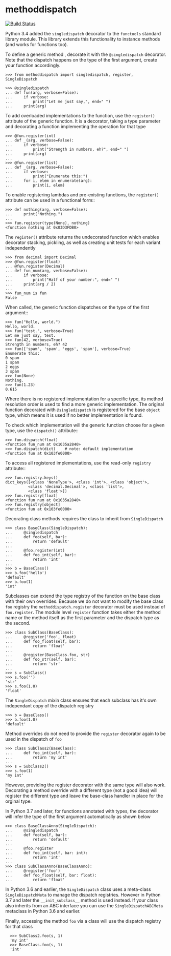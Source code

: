 # methoddispatch

[![Build Status](https://travis-ci.com/seequent/methoddispatch.svg?branch=master)](https://travis-ci.com/seequent/methoddispatch)

Python 3.4 added the ``singledispatch`` decorator to the ``functools`` standard library module.
This library extends this functionality to instance methods (and works for functions too).

To define a generic method , decorate it with the ``@singledispatch`` decorator. Note that the dispatch happens on the type of the first argument, create your function accordingly.

    >>> from methoddispatch import singledispatch, register, SingleDispatch

    >>> @singledispatch
    ... def fun(arg, verbose=False):
    ...     if verbose:
    ...         print("Let me just say,", end=" ")
    ...     print(arg)

To add overloaded implementations to the function, use the ``register()`` attribute of the generic function. It is a decorator, taking a type parameter and decorating a function implementing the operation for that type

    >>> @fun.register(int)
    ... def _(arg, verbose=False):
    ...     if verbose:
    ...         print("Strength in numbers, eh?", end=" ")
    ...     print(arg)
    ...
    >>> @fun.register(list)
    ... def _(arg, verbose=False):
    ...     if verbose:
    ...         print("Enumerate this:")
    ...     for i, elem in enumerate(arg):
    ...         print(i, elem)

To enable registering lambdas and pre-existing functions, the ``register()`` attribute can be used in a functional form::

    >>> def nothing(arg, verbose=False):
    ...     print("Nothing.")
    ...
    >>> fun.register(type(None), nothing)
    <function nothing at 0x03D3FDB0>

The ``register()`` attribute returns the undecorated function which enables decorator stacking, pickling, as well as creating unit tests for each variant independently

    >>> from decimal import Decimal
    >>> @fun.register(float)
    ... @fun.register(Decimal)
    ... def fun_num(arg, verbose=False):
    ...     if verbose:
    ...         print("Half of your number:", end=" ")
    ...     print(arg / 2)
    ...
    >>> fun_num is fun
    False

When called, the generic function dispatches on the type of the first argument::

    >>> fun("Hello, world.")
    Hello, world.
    >>> fun("test.", verbose=True)
    Let me just say, test.
    >>> fun(42, verbose=True)
    Strength in numbers, eh? 42
    >>> fun(['spam', 'spam', 'eggs', 'spam'], verbose=True)
    Enumerate this:
    0 spam
    1 spam
    2 eggs
    3 spam
    >>> fun(None)
    Nothing.
    >>> fun(1.23)
    0.615

Where there is no registered implementation for a specific type, its method resolution order is used to find a more generic implementation. The original function decorated with ``@singledispatch`` is registered for the base ``object`` type, which means it is used if no better implementation is found.

To check which implementation will the generic function choose for a given type, use the ``dispatch()`` attribute::

    >>> fun.dispatch(float)
    <function fun_num at 0x1035a2840>
    >>> fun.dispatch(dict)    # note: default implementation
    <function fun at 0x103fe0000>

To access all registered implementations, use the read-only ``registry`` attribute::

    >>> fun.registry.keys()
    dict_keys([<class 'NoneType'>, <class 'int'>, <class 'object'>,
              <class 'decimal.Decimal'>, <class 'list'>,
              <class 'float'>])
    >>> fun.registry[float]
    <function fun_num at 0x1035a2840>
    >>> fun.registry[object]
    <function fun at 0x103fe0000>

Decorating class methods requires the class to inherit from ``SingleDispatch``

    >>> class BaseClass(SingleDispatch):
    ...     @singledispatch
    ...     def foo(self, bar):
    ...         return 'default'
    ...
    ...     @foo.register(int)
    ...     def foo_int(self, bar):
    ...         return 'int'
    ...
    >>> b = BaseClass()
    >>> b.foo('hello')
    'default'
    >>> b.foo(1)
    'int'

Subclasses can extend the type registry of the function on the base class with their own overrides.
Because we do not want to modify the base class ``foo`` registry the ``methoddispatch.register`` decorator must be used instead of ``foo.register``.  The module level ``register`` function takes either the method name or the method itself as the first parameter and the dispatch type as the second.

    >>> class SubClass(BaseClass):
    ...     @register('foo', float)
    ...     def foo_float(self, bar):
    ...         return 'float'
    ...
    ...     @register(BaseClass.foo, str)
    ...     def foo_str(self, bar):
    ...         return 'str'
    ...
    >>> s = SubClass()
    >>> s.foo('')
    'str'
    >>> s.foo(1.0)
    'float'

The ``SingleDispatch`` mixin class ensures that each subclass has it's own independant copy of the dispatch registry

    >>> b = BaseClass()
    >>> b.foo(1.0)
    'default'

Method overrides do not need to provide the ``register`` decorator again to be used in the dispatch of ``foo``

    >>> class SubClass2(BaseClass):
    ...     def foo_int(self, bar):
    ...         return 'my int'
    ...
    >>> s = SubClass2()
    >>> s.foo(1)
    'my int'

However, providing the register decorator with the same type will also work.
Decorating a method override with a different type (not a good idea) will register the different type and leave the base-class handler in place for the orginal type.

In Python 3.7 and later, for functions annotated with types, the decorator will infer the type of the first argument automatically as shown below

    >>> class BaseClassAnno(SingleDispatch):
    ...     @singledispatch
    ...     def foo(self, bar):
    ...         return 'default'
    ...
    ...     @foo.register
    ...     def foo_int(self, bar: int):
    ...         return 'int'
    ...
    >>> class SubClassAnno(BaseClassAnno):
    ...     @register('foo')
    ...     def foo_float(self, bar: float):
    ...         return 'float'

In Python 3.6 and earlier, the ``SingleDispatch`` class uses a meta-class ``SingleDispatchMeta`` to manage the dispatch registries.  However in Python 3.7 and later the ``__init_subclass__`` method is used instead.
If your class also inherits from an ABC interface you can use the ``SingleDispatchABCMeta`` metaclass in Python 3.6 and earlier.

Finally, accessing the method ``foo`` via a class will use the dispatch registry for that class

      >>> SubClass2.foo(s, 1)
      'my int'
      >>> BaseClass.foo(s, 1)
      'int'
